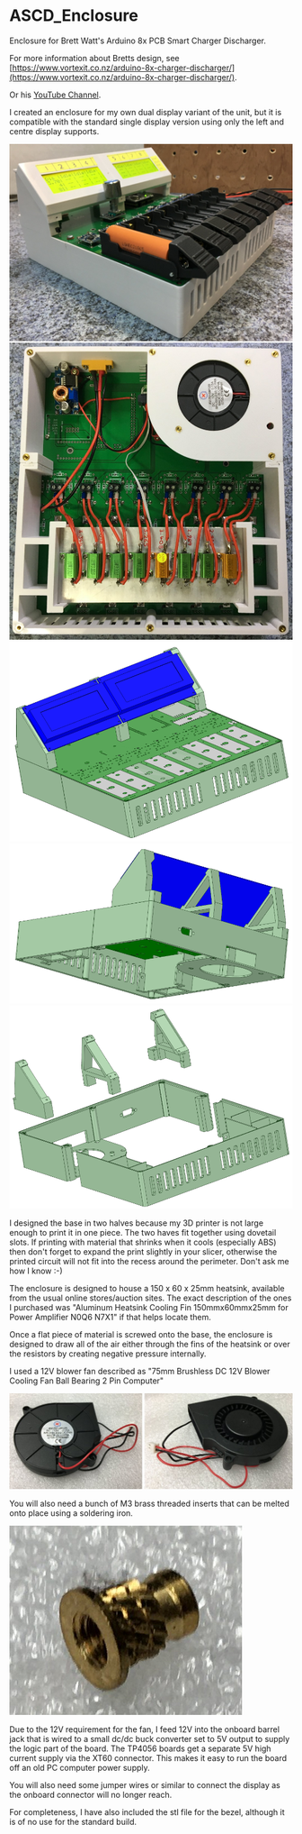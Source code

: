 # ASCD_Enclosure
Enclosure for Brett Watt's Arduino 8x PCB Smart Charger Discharger.

For more information about Bretts design, see [https://www.vortexit.co.nz/arduino-8x-charger-discharger/](https://www.vortexit.co.nz/arduino-8x-charger-discharger/).

Or his [YouTube Channel](https://www.youtube.com/channel/UC3F60pBuzm2kRsHjqQOAO9Q).

I created an enclosure for my own dual display variant of the unit, but it is compatible with the standard single display version using only the left and centre display supports.

![](https://github.com/watts-on-root/ASCD_Enclosure/blob/master/Images/8ch_Tester3.JPG)
![](Images/8ch_Tester1.JPG)
![](Images/Cad_Front.png)
![](Images/Cad_Rear.png)
![](Images/Cad_Exploded.png)

I designed the base in two halves because my 3D printer is not large enough to print it in one piece.  The two haves fit together using dovetail slots.  If printing with material that shrinks when it cools (especially ABS) then don't forget to expand the print slightly in your slicer, otherwise the printed circuit will not fit into the recess around the perimeter. Don't ask me how I know :-)

The enclosure is designed to house a 150 x 60 x 25mm heatsink, available from the usual online stores/auction sites. The exact description of the ones I purchased was "Aluminum Heatsink Cooling Fin 150mmx60mmx25mm for Power Amplifier N0Q6 N7X1" if that helps locate them.

Once a flat piece of material is screwed onto the base, the enclosure is designed to draw all of the air either through the fins of the heatsink or over the resistors by creating negative pressure internally.

I used a 12V blower fan described as "75mm Brushless DC 12V Blower Cooling Fan Ball Bearing 2 Pin Computer"

![](Images/Fan.jpg)

You will also need a bunch of M3 brass threaded inserts that can be melted onto place using a soldering iron.

![](Images/M3_Insert.jpg)

Due to the 12V requirement for the fan, I feed 12V into the onboard barrel jack that is wired to a small dc/dc buck converter set to 5V output to supply the logic part of the board. The TP4056 boards get a separate 5V high current supply via the XT60 connector.  This makes it easy to run the board off an old PC computer power supply.

You will also need some jumper wires or similar to connect the display as the onboard connector will no longer reach.

For completeness, I have also included the stl file for the bezel, although it is of no use for the standard build.
